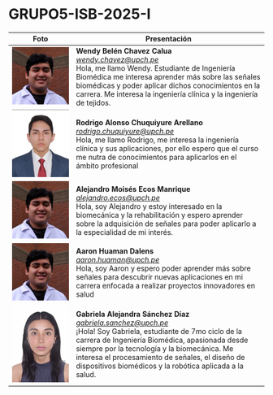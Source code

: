 # GRUPO5-ISB-2025-I
| Foto | Presentación | 
|----------|----------|
| ![Wendy Belén Chavez Calua](Otros/Fotos_Presentacion/Alejandro.png)   | **Wendy Belén Chavez Calua** <br> *wendy.chavez@upch.pe* <br>Hola, me llamo Wendy. Estudiante de Ingeniería Biomédica me interesa aprender más sobre las señales biomédicas y poder aplicar dichos conocimientos en la carrera. Me interesa la ingeniería clínica y la ingeniería de tejidos.   |
| ![Rodrigo Alonso Chuquiyure Arellano](Otros/Fotos_Presentacion/Rodrigo.png) | **Rodrigo Alonso Chuquiyure Arellano** <br>*rodrigo.chuquiyure@upch.pe* <br>Hola, me llamo Rodrigo, me interesa la ingeniería clínica y sus aplicaciones, por ello espero que el curso me nutra de conocimientos para aplicarlos en el ámbito profesional |
| ![Alejandro Moisés Ecos Manrique](Otros/Fotos_Presentacion/Alejandro.png)     | **Alejandro Moisés Ecos Manrique** <br>*alejandro.ecos@upch.pe* <br>Hola, soy Alejandro y estoy interesado en la biomecánica y la rehabilitación y espero aprender sobre la adquisición de señales para poder aplicarlo a la especialidad de mi interés.   |
| ![Aaron Huaman Dalens](Otros/Fotos_Presentacion/Alejandro.png) | **Aaron Huaman Dalens** <br>*aaron.huaman@upch.pe* <br>Hola, soy Aaron y espero poder aprender más sobre señales para descubrir nuevas aplicaciones en mi carrera enfocada a realizar proyectos innovadores en salud | 
| ![Gabriela Alejandra Sánchez Díaz](Otros/Fotos_Presentacion/Gabriela.jpg)    | **Gabriela Alejandra Sánchez Díaz** <br>*gabriela.sanchez@upch.pe* <br>¡Hola! Soy Gabriela, estudiante de 7mo ciclo de la carrera de Ingeniería Biomédica, apasionada desde siempre por la tecnología y la biomecánica. Me interesa el procesamiento de señales, el diseño de dispositivos biomédicos y la robótica aplicada a la salud. | 

